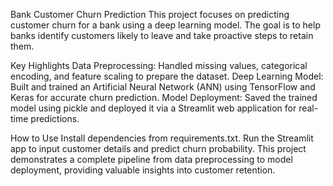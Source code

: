 Bank Customer Churn Prediction
This project focuses on predicting customer churn for a bank using a deep learning model. The goal is to help banks identify customers likely to leave and take proactive steps to retain them.

Key Highlights
Data Preprocessing: Handled missing values, categorical encoding, and feature scaling to prepare the dataset.
Deep Learning Model: Built and trained an Artificial Neural Network (ANN) using TensorFlow and Keras for accurate churn prediction.
Model Deployment: Saved the trained model using pickle and deployed it via a Streamlit web application for real-time predictions.

How to Use
Install dependencies from requirements.txt.
Run the Streamlit app to input customer details and predict churn probability.
This project demonstrates a complete pipeline from data preprocessing to model deployment, providing valuable insights into customer retention.
